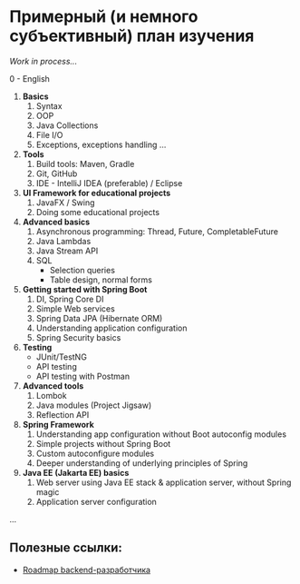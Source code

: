# Примерный (и немного субъективный) план изучения

_Work in process..._

0 - English

1. **Basics**
   1. Syntax
   2. OOP
   3. Java Collections
   4. File I/O
   5. Exceptions, exceptions handling
   ...
2. **Tools**
   1. Build tools: Maven, Gradle
   2. Git, GitHub
   3. IDE - IntelliJ IDEA (preferable) / Eclipse
3. **UI Framework for educational projects**
   1. JavaFX / Swing
   2. Doing some educational projects
4. **Advanced basics**
   1. Asynchronous programming: Thread, Future, CompletableFuture
   2. Java Lambdas
   3. Java Stream API
   4. SQL
      * Selection queries
      * Table design, normal forms
5. **Getting started with Spring Boot**
   1. DI, Spring Core DI
   2. Simple Web services
   3. Spring Data JPA (Hibernate ORM)
   4. Understanding application configuration
   5. Spring Security basics
6. **Testing**
   * JUnit/TestNG
   * API testing
   * API testing with Postman
6. **Advanced tools**
   1. Lombok
   2. Java modules (Project Jigsaw)
   3. Reflection API
7. **Spring Framework**
   1. Understanding app configuration without Boot autoconfig modules
   2. Simple projects without Spring Boot
   3. Custom autoconfigure modules
   4. Deeper understanding of underlying principles of Spring
7. **Java EE (Jakarta EE) basics**
   1. Web server using Java EE stack & application server, without Spring magic
   2. Application server configuration

...

## Полезные ссылки:
* [Roadmap backend-разработчика](https://roadmap.sh/backend)
